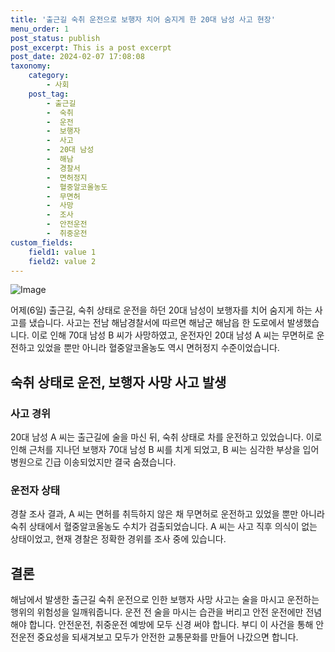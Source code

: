 ```yaml
---
title: '출근길 숙취 운전으로 보행자 치어 숨지게 한 20대 남성 사고 현장'
menu_order: 1
post_status: publish
post_excerpt: This is a post excerpt
post_date: 2024-02-07 17:08:08
taxonomy:
    category:
        - 사회
    post_tag:
        - 출근길
        -  숙취
        -  운전
        -  보행자
        -  사고
        -  20대 남성
        -  해남
        -  경찰서
        -  면허정지
        -  혈중알코올농도
        -  무면허
        -  사망
        -  조사
        -  안전운전
        -  취중운전
custom_fields:
    field1: value 1
    field2: value 2
---
```


![Image](https://imgnews.pstatic.net/image/659/2024/02/07/0000018681_001_20240207102201655.jpg?type=w647)


어제(6일) 출근길, 숙취 상태로 운전을 하던 20대 남성이 보행자를 치어 숨지게 하는 사고를 냈습니다. 사고는 전남 해남경찰서에 따르면 해남군 해남읍 한 도로에서 발생했습니다. 이로 인해 70대 남성 B 씨가 사망하였고, 운전자인 20대 남성 A 씨는 무면허로 운전하고 있었을 뿐만 아니라 혈중알코올농도 역시 면허정지 수준이었습니다.

## 숙취 상태로 운전, 보행자 사망 사고 발생

### 사고 경위
20대 남성 A 씨는 출근길에 술을 마신 뒤, 숙취 상태로 차를 운전하고 있었습니다. 이로 인해 근처를 지나던 보행자 70대 남성 B 씨를 치게 되었고, B 씨는 심각한 부상을 입어 병원으로 긴급 이송되었지만 결국 숨졌습니다.

### 운전자 상태
경찰 조사 결과, A 씨는 면허를 취득하지 않은 채 무면허로 운전하고 있었을 뿐만 아니라 숙취 상태에서 혈중알코올농도 수치가 검출되었습니다. A 씨는 사고 직후 의식이 없는 상태이었고, 현재 경찰은 정확한 경위를 조사 중에 있습니다.

## 결론

해남에서 발생한 출근길 숙취 운전으로 인한 보행자 사망 사고는 술을 마시고 운전하는 행위의 위험성을 일깨워줍니다. 운전 전 술을 마시는 습관을 버리고 안전 운전에만 전념해야 합니다. 안전운전, 취중운전 예방에 모두 신경 써야 합니다. 부디 이 사건을 통해 안전운전 중요성을 되새겨보고 모두가 안전한 교통문화를 만들어 나갔으면 합니다.
